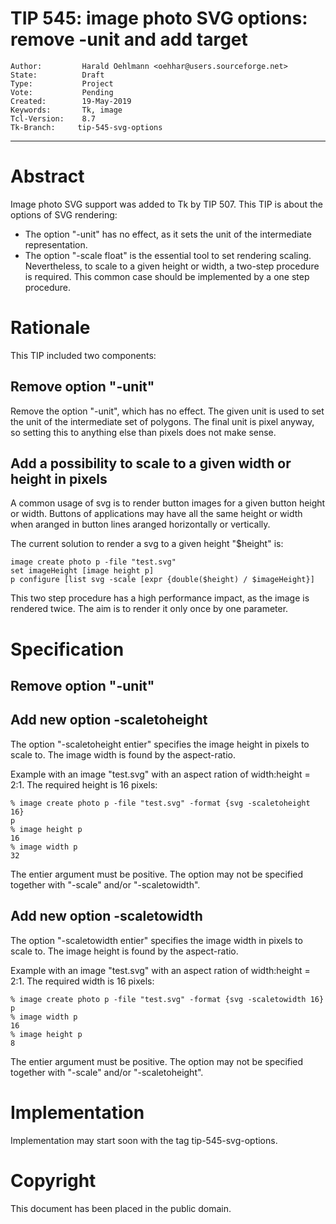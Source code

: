 # TIP 545: image photo SVG options: remove -unit and add target 
	Author:         Harald Oehlmann <oehhar@users.sourceforge.net>
	State:          Draft
	Type:           Project
	Vote:           Pending
	Created:        19-May-2019
	Keywords:       Tk, image
	Tcl-Version:    8.7
	Tk-Branch:     tip-545-svg-options
-----

# Abstract

Image photo SVG support was added to Tk by TIP 507.
This TIP is about the options of SVG rendering:

   *   The option "-unit" has no effect, as it sets the unit of the intermediate representation.
   *   The option "-scale float" is the essential tool to set rendering scaling. Nevertheless, to scale to a given height or width, a two-step procedure is required. This common case should be implemented by a one step procedure.

# Rationale

This TIP included two components:

## Remove option "-unit"

Remove the option "-unit", which has no effect.
The given unit is used to set the unit of the intermediate set of polygons.
The final unit is pixel anyway, so setting this to anything else than pixels does not make sense.

## Add a possibility to scale to a given width or height in pixels

A common usage of svg is to render button images for a given button height or width.
Buttons of applications may have all the same height or width when aranged in button lines aranged horizontally or vertically.

The current solution to render a svg to a given height "$height" is:

    image create photo p -file "test.svg"
    set imageHeight [image height p]
    p configure [list svg -scale [expr {double($height) / $imageHeight}]

This two step procedure has a high performance impact, as the image is rendered twice.
The aim is to render it only once by one parameter.

# Specification

## Remove option "-unit"

## Add new option -scaletoheight

The option "-scaletoheight entier" specifies the image height in pixels to scale to.
The image width is found by the aspect-ratio.

Example with an image "test.svg" with an aspect ration of width:height = 2:1.
The required height is 16 pixels:

    % image create photo p -file "test.svg" -format {svg -scaletoheight 16}
    p
    % image height p
    16
    % image width p
    32

The entier argument must be positive.
The option may not be specified together with "-scale" and/or "-scaletowidth".

## Add new option -scaletowidth

The option "-scaletowidth entier" specifies the image width in pixels to scale to.
The image height is found by the aspect-ratio.

Example with an image "test.svg" with an aspect ration of width:height = 2:1.
The required width is 16 pixels:

    % image create photo p -file "test.svg" -format {svg -scaletowidth 16}
    p
    % image width p
    16
    % image height p
    8

The entier argument must be positive.
The option may not be specified together with "-scale" and/or "-scaletoheight".

# Implementation

Implementation may start soon with the tag tip-545-svg-options.

# Copyright

This document has been placed in the public domain.
